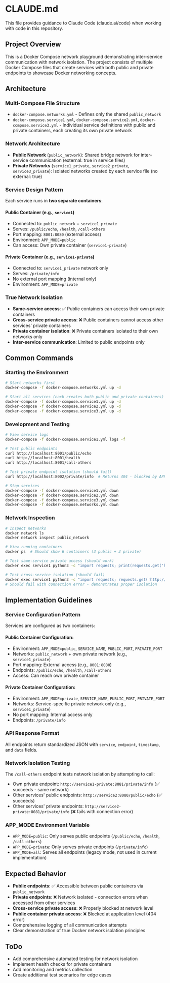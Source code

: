 # CLAUDE.md

This file provides guidance to Claude Code (claude.ai/code) when working with code in this repository.

## Project Overview

This is a Docker Compose network playground demonstrating inter-service communication with network isolation. The project consists of multiple Docker Compose files that create services with both public and private endpoints to showcase Docker networking concepts.

## Architecture

### Multi-Compose File Structure
- `docker-compose.networks.yml` - Defines only the shared `public_network`
- `docker-compose.service1.yml`, `docker-compose.service2.yml`, `docker-compose.service3.yml` - Individual service definitions with public and private containers, each creating its own private network

### Network Architecture
- **Public Network** (`public_network`): Shared bridge network for inter-service communication (external: true in service files)
- **Private Networks** (`service1_private`, `service2_private`, `service3_private`): Isolated networks created by each service file (no external: true)

### Service Design Pattern
Each service runs in **two separate containers**:

#### Public Container (e.g., `service1`)
- Connected to: `public_network` + `service1_private`
- Serves: `/public/echo`, `/health`, `/call-others`
- Port mapping: `8001:8080` (external access)
- Environment: `APP_MODE=public`
- Can access: Own private container (`service1-private`)

#### Private Container (e.g., `service1-private`)
- Connected to: `service1_private` network only
- Serves: `/private/info`
- No external port mapping (internal only)
- Environment: `APP_MODE=private`

### True Network Isolation
- **Same-service access**: ✅ Public containers can access their own private containers
- **Cross-service private access**: ❌ Public containers cannot access other services' private containers  
- **Private container isolation**: ❌ Private containers isolated to their own networks only
- **Inter-service communication**: Limited to public endpoints only

## Common Commands

### Starting the Environment
```bash
# Start networks first
docker-compose -f docker-compose.networks.yml up -d

# Start all services (each creates both public and private containers)
docker-compose -f docker-compose.service1.yml up -d
docker-compose -f docker-compose.service2.yml up -d
docker-compose -f docker-compose.service3.yml up -d
```

### Development and Testing
```bash
# View service logs
docker-compose -f docker-compose.service1.yml logs -f

# Test public endpoints
curl http://localhost:8001/public/echo
curl http://localhost:8001/health
curl http://localhost:8001/call-others

# Test private endpoint isolation (should fail)
curl http://localhost:8002/private/info  # Returns 404 - blocked by APP_MODE=public

# Stop services
docker-compose -f docker-compose.service1.yml down
docker-compose -f docker-compose.service2.yml down  
docker-compose -f docker-compose.service3.yml down
docker-compose -f docker-compose.networks.yml down
```

### Network Inspection
```bash
# Inspect networks
docker network ls
docker network inspect public_network

# View running containers
docker ps  # Should show 6 containers (3 public + 3 private)

# Test same-service private access (should work)
docker exec service1 python3 -c "import requests; print(requests.get('http://service1-private:8081/private/info').json())"

# Test cross-service isolation (should fail)
docker exec service1 python3 -c "import requests; requests.get('http://service2-private:8081/private/info')"
# Should fail with connection error - demonstrates proper isolation
```

## Implementation Guidelines

### Service Configuration Pattern
Services are configured as two containers:

#### Public Container Configuration:
- Environment: `APP_MODE=public`, `SERVICE_NAME`, `PUBLIC_PORT`, `PRIVATE_PORT`
- Networks: `public_network` + own private network (e.g., `service1_private`)
- Port mapping: External access (e.g., `8001:8080`)
- Endpoints: `/public/echo`, `/health`, `/call-others`
- Access: Can reach own private container

#### Private Container Configuration:
- Environment: `APP_MODE=private`, `SERVICE_NAME`, `PUBLIC_PORT`, `PRIVATE_PORT`
- Networks: Service-specific private network only (e.g., `service1_private`)
- No port mapping: Internal access only
- Endpoints: `/private/info`

### API Response Format
All endpoints return standardized JSON with `service`, `endpoint`, `timestamp`, and `data` fields.

### Network Isolation Testing
The `/call-others` endpoint tests network isolation by attempting to call:
- Own private endpoint: `http://service1-private:8081/private/info` (✅ succeeds - same network)
- Other services' public endpoints: `http://service2:8080/public/echo` (✅ succeeds)
- Other services' private endpoints: `http://service2-private:8081/private/info` (❌ fails with connection error)

### APP_MODE Environment Variable
- `APP_MODE=public`: Only serves public endpoints (`/public/echo`, `/health`, `/call-others`)
- `APP_MODE=private`: Only serves private endpoints (`/private/info`)
- `APP_MODE=all`: Serves all endpoints (legacy mode, not used in current implementation)

## Expected Behavior
- **Public endpoints**: ✅ Accessible between public containers via `public_network`
- **Private endpoints**: ❌ Network isolated - connection errors when accessed from other services
- **Cross-service private access**: ❌ Properly blocked at network level
- **Public container private access**: ❌ Blocked at application level (404 error)
- Comprehensive logging of all communication attempts
- Clear demonstration of true Docker network isolation principles

## ToDo
- Add comprehensive automated testing for network isolation
- Implement health checks for private containers
- Add monitoring and metrics collection
- Create additional test scenarios for edge cases